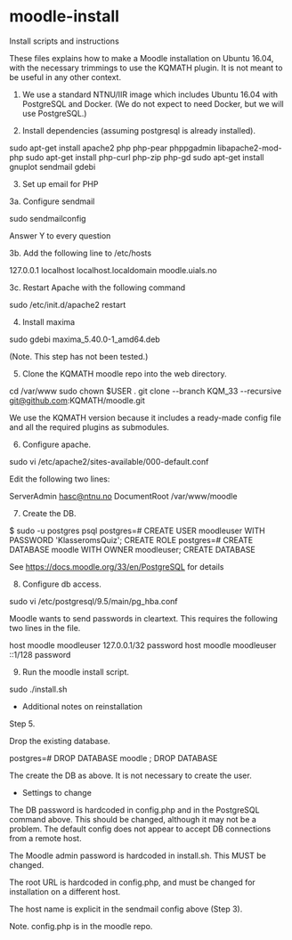 # moodle-install

Install scripts and instructions

These files explains how to make a Moodle installation on Ubuntu 16.04,
with the necessary trimmings to use the KQMATH plugin.  It is not meant
to be useful in any other context.

1.  We use a standard NTNU/IIR image which includes Ubuntu 16.04 with
  PostgreSQL and Docker.  (We do not expect to need Docker, but we will
  use PostgreSQL.)

2.  Install dependencies (assuming postgresql is already installed).

   sudo apt-get install apache2 php php-pear phppgadmin libapache2-mod-php
   sudo apt-get install php-curl php-zip php-gd 
   sudo apt-get install gnuplot sendmail gdebi

3.  Set up email for PHP

   3a. Configure sendmail

   sudo sendmailconfig

   Answer Y to every question

   3b. Add the following line to /etc/hosts

   127.0.0.1 localhost localhost.localdomain moodle.uials.no

   3c. Restart Apache with the following command

   sudo /etc/init.d/apache2 restart

4.  Install maxima

   sudo gdebi maxima_5.40.0-1_amd64.deb

   (Note. This step has not been tested.)

5.  Clone the KQMATH moodle repo into the web directory.

   cd /var/www
   sudo chown $USER .
   git clone --branch KQM_33 --recursive git@github.com:KQMATH/moodle.git

   We use the KQMATH version because it includes a ready-made config
   file and all the required plugins as submodules.

6.  Configure apache.

   sudo vi /etc/apache2/sites-available/000-default.conf 

   Edit the following two lines:

   ServerAdmin hasc@ntnu.no
   DocumentRoot /var/www/moodle

7.  Create the DB.

   $ sudo -u postgres psql
   postgres=# CREATE USER moodleuser WITH PASSWORD 'KlasseromsQuiz';
   CREATE ROLE
   postgres=# CREATE DATABASE moodle WITH OWNER moodleuser;
   CREATE DATABASE

   See https://docs.moodle.org/33/en/PostgreSQL for details

8.  Configure db access.

  sudo vi /etc/postgresql/9.5/main/pg_hba.conf 

  Moodle wants to send passwords in cleartext.  This requires the
  following two lines in the file.

  host    moodle        moodleuser      127.0.0.1/32            password
  host    moodle        moodleuser      ::1/128                 password


9.  Run the moodle install script.

   sudo ./install.sh

* Additional notes on reinstallation

Step 5.

   Drop the existing database.

   postgres=# DROP DATABASE moodle ;
   DROP DATABASE

   The create the DB as above.  It is not necessary to create the user.

  
* Settings to change

The DB password is hardcoded in config.php and in the PostgreSQL command
above.  This should be changed, although it may not be a problem. The
default config does not appear to accept DB connections from a remote
host.

The Moodle admin password is hardcoded in install.sh.  This MUST be changed.

The root URL is hardcoded in config.php, and must be changed for installation
on a different host.

The host name is explicit in the sendmail config above (Step 3).

Note. config.php is in the moodle repo.
